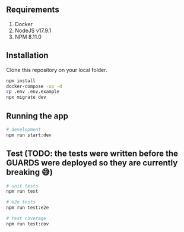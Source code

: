 ## Requirements
1. Docker
2. NodeJS v17.9.1
3. NPM 8.11.0

## Installation
Clone this repository on your local folder.
```bash
npm install
docker-compose -up -d
cp .env .env.example
npx migrate dev

```

## Running the app

```bash
# development
npm run start:dev
```

## Test (TODO: the tests were written before the GUARDS were deployed so they are currently breaking 😅)

```bash
# unit tests
npm run test

# e2e tests
npm run test:e2e

# test coverage
npm run test:cov
```